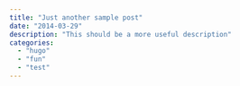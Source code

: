 ```yaml
---
title: "Just another sample post"
date: "2014-03-29"
description: "This should be a more useful description"
categories:
  - "hugo"
  - "fun"
  - "test"
---
```


